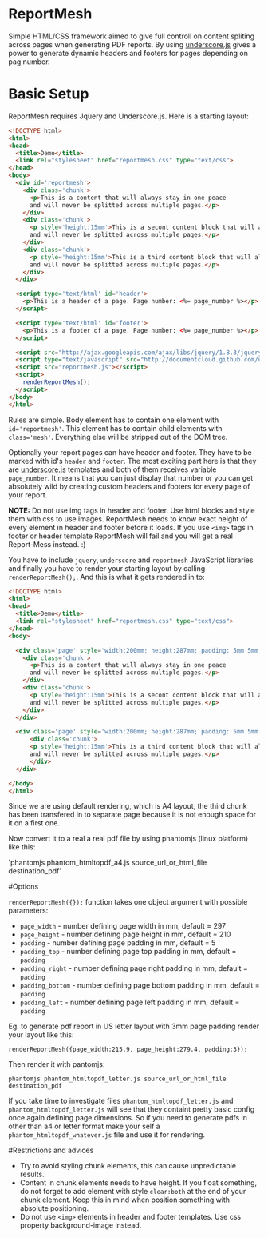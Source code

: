 ReportMesh
==========

Simple HTML/CSS framework aimed to give full controll on content spliting across pages when generating PDF reports.
By using [underscore.js](http://underscorejs.org/) gives a power to generate dynamic headers and footers for pages depending on pag number.

# Basic Setup


ReportMesh requires Jquery and Underscore.js. Here is a starting layout:

```html
<!DOCTYPE html>
<html>
<head>
  <title>Demo</title>  
  <link rel="stylesheet" href="reportmesh.css" type="text/css">   
</head>
<body>
  <div id='reportmesh'>
    <div class='chunk'>
      <p>This is a content that will always stay in one peace 
      and will never be splitted across multiple pages.</p>
    </div>
    <div class='chunk'>
      <p style='height:15mm'>This is a secont content block that will always stay in one peace 
      and will never be splitted across multiple pages.</p>
    </div>
    <div class='chunk'>
      <p style='height:15mm'>This is a third content block that will always stay in one peace 
      and will never be splitted across multiple pages.</p>
    </div>  
  </div>

  <script type='text/html' id='header'>
    <p>This is a header of a page. Page number: <%= page_number %></p>		
  </script>

  <script type='text/html' id='footer'>
    <p>This is a footer of a page. Page number: <%= page_number %></p>		
  </script>

  <script src="http://ajax.googleapis.com/ajax/libs/jquery/1.8.3/jquery.min.js"></script>
  <script type="text/javascript" src="http://documentcloud.github.com/underscore/underscore-min.js"></script>
  <script src="reportmesh.js"></script>
  <script>
    renderReportMesh();
  </script>
</body>
</html>
```

Rules are simple. Body element has to contain one element with `id='reportmesh'`. This element has to contain child elements with `class='mesh'`. Everything else will be stripped out of the DOM tree. 

Optionally your report pages can have header and footer. They have to be marked with id's `header` and `footer`. The most exciting part here is that they are [underscore.js](http://underscorejs.org/) templates and both of them receives variable `page_number`. It means that you can just display that number or you can get absolutely wild by creating custom headers and footers for every page of your report. 

**NOTE:** Do not use img tags in header and footer. Use html blocks and style them with css to use images. ReportMesh needs to know exact height of every element in header and footer before it loads. If you use `<img>` tags in footer or header template ReportMesh will fail and you will get a real Report-Mess instead. :)

You have to include `jquery`, `underscore` and `reportmesh` JavaScript libraries and finally you have to render your starting layout by calling `renderReportMesh();`. And this is what it gets rendered in to:

```html
<!DOCTYPE html>
<html>
<head>
  <title>Demo</title>  
  <link rel="stylesheet" href="reportmesh.css" type="text/css">   
</head>
<body>

  <div class='page' style='width:200mm; height:287mm; padding: 5mm 5mm 5mm 5mm'>
    <div class='chunk'>
      <p>This is a content that will always stay in one peace 
      and will never be splitted across multiple pages.</p>
    </div>
    <div class='chunk'>
      <p style='height:15mm'>This is a secont content block that will always stay in one peace 
      and will never be splitted across multiple pages.</p>
    </div>
  </div>

  <div class='page' style='width:200mm; height:287mm; padding: 5mm 5mm 5mm 5mm'>
	  <div class='chunk'>
      <p style='height:15mm'>This is a third content block that will always stay in one peace 
      and will never be splitted across multiple pages.</p>
	  </div>  
  </div>	

</body>
</html>
```

Since we are using default rendering, which is A4 layout, the third chunk has been transfered in to separate page because it is not enough space for it on a first one. 

Now convert it to a real a real pdf file by using phantomjs (linux platform) like this:

'phantomjs phantom_htmltopdf_a4.js source_url_or_html_file destination_pdf'

#Options

`renderReportMesh({});` function takes one object argument with possible parameters:

- `page_width` - number defining page width in mm, default = 297
- `page_height` - number defining page height in mm, default = 210
- `padding` - number defining page padding in mm, default = 5
- `padding_top` - number defining page top padding in mm, default = `padding`
- `padding_right` - number defining page right padding in mm, default = `padding`
- `padding_bottom` - number defining page bottom padding in mm, default = `padding`
- `padding_left` - number defining page left padding in mm, default = `padding`

Eg. to generate pdf report in US letter layout with 3mm page padding
render your layout like this:

`renderReportMesh({page_width:215.9, page_height:279.4, padding:3});`

Then render it with pantomjs:

`phantomjs phantom_htmltopdf_letter.js source_url_or_html_file destination_pdf`

If you take time to investigate files `phantom_htmltopdf_letter.js` and `phantom_htmltopdf_letter.js` will see that they containt pretty basic config once again defining page dimensions. So if you need to generate pdfs in other than a4 or letter format make your self a `phantom_htmltopdf_whatever.js` file and use it for rendering.

#Restrictions and advices

- Try to avoid styling chunk elements, this can cause unpredictable results.
- Content in chunk elements needs to have height. If you float something, do not forget to add element with style `clear:both` at the end of your chunk element. Keep this in mind when position something with absolute positioning.
- Do not use `<img>` elements in header and footer templates. Use css property background-image instead. 







